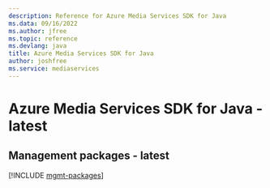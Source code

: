 ```yaml
---
description: Reference for Azure Media Services SDK for Java
ms.data: 09/16/2022
ms.author: jfree
ms.topic: reference
ms.devlang: java
title: Azure Media Services SDK for Java
author: joshfree
ms.service: mediaservices
---
```

# Azure Media Services SDK for Java - latest

## Management packages - latest
[!INCLUDE [mgmt-packages](media-services-mgmt-index.md)]